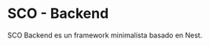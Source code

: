 # SCO - Backend

SCO Backend es un framework minimalista basado en Nest.

<!-- 
# Instalación
<pre>
npm i sco-backend-fw-core
</pre>

# Características principales

- Authmodule (Modulo de autentificación de usuarios)
  - AuthRepository
  - AuthService
  - AuthController
  - AuthConfig
  - LoginDto
  - TokenDto
  - JwtPayload
  - AuthStrategy
- Constants
  - HTTP_ERROR_CONSTANTS
  - VALIDATION_ERROR_CONSTANTS
- EmailerModule
  - EmailerRepository
  - EmailerService
  - EmailerController
  - EmailerControllerJwt
  - EmailerConfig
  - MessageDto
- ExcelModule
  - ExcelRepository
  - ExcelService
  - ExcelController
  - ExcelControllerJwt
  - ExcelConfig
  - ExcelDto
  - ExcelExtensionEnum
- LoggerModule (Tratamiento de ficheros de logs)
  - LoggerService
- MicroserviceConnectionModule
  - MicroserviceConnectionService
  - MicroserviceConnectionConfig
  - MicroserviceToBackend
- Middlewares
  - PublicMiddleware
- MongoDbModule
  - MongoDbService
  - MongoDbConfig
  - MONGODB_CONSTANTS
- PaginationModule
  - PaginationService
  - PaginationDto
  - PAGINATION_CONSTANTS
- PermissionsModule (Permisos de los roles)
  - PermissionsRepository
  - PermissionsService
  - PermissionsController
  - PermissionsControllerJwt
  - PermissionsConfig
  - PERMISSIONS_CONSTANTS
  - PermissionDto
  - IPermission
  - PERMISSIONS_SCHEMA
- PopulateModule
  - PopulateService
  - PopualteConfig
- RolesModule (Roles de los usuarios)
  - RolesRepository
  - RolesService
  - RolesController
  - RolesControllerJwt
  - RolesConfig
  - ROLES_CONSTANTS
  - RoleDto
  - IRole
  - ROLES_SCHEMA
- SftpModule
  - SftpRepository
  - SftpService
  - SftpController
  - SftpControllerJwt
  - SftpConfig
  - SftpRequestDto
- SharedModule
  - BcryptService
  - ControllerService
  - TranslateService
    - TRANSLATE_CONSTANTS
- UsersModule
  - UsersRepository
  - UsersService
  - UsersController
  - UsersControllerJwt
  - UsersConfig
  - USERS_CONSTANTS
  - UserDto
  - UpdateUserDto
  - IUser
  - USERS_SCHEMA
- WebsocketModule
  - WebsocketGateway
  - WebsocketConfig
  - WebsocketAdapter
  - WEBSOCKET_EVENTS

# Parámetros de configuración
<pre>
LoggerModule,
PaginationModule,
SharedModule,
MongoDbModule.register({
  ip: 'localhost',
  port: 27017,
  database: 'sco-backend-fw-core'
}),
WebsocketModule.register({
  port: 8070,
  origin: 'http://localhost, http://localhost:8070',
}),
MicroserviceConnectionModule.register({
  enabled: false,
  host: '0.0.0.0',
  port: 3006,
}),
AuthModule.register({
  secret: 'qu3Ric0Est4ElCachop025!',
  signOptions: {
    expiresIn: '365d'
  },
  algorithm: 'HS256',
  newUserActived: false,
}),
EmailerModule.register({
  jwtController: true || false,
  sending_Email_Address: 'youremail@email.com',
  sending_Email_Password: 'yourPasswordEmail',
  service: 'gmail' || 'hotmail',
}),
ExcelModule.register({
  jwtController: true || false,
}),
SftpModule.register({
  jwtController: true || false,
  host: 'X.X.X.X',
  port: 22,
  username: 'user',
  password: 'userPassword'
}),
PermissionsModule.register({
  jwtController: true || false,
}),
RolesModule.register({
  jwtController: true || false,
}),
UsersModule.register({
  jwtController: true || false,
  newUserActived: true,
}),

/* Always Last Module On Load */
PopulateModule.register({
  populate: true,
})
</pre>

# Ejemplo
- http://scoapps.es:8000/doc
- Admin // Admin123456!
- Public // Public123456!

# Changelog
9.1.1/13:
- Initial versión

9.1.14:
- Delete auth service useless console log
- Delete http error constants not used
- Refactor excel módule
- Add createdAt & updatedAt to permission dto

9.1.15:
- ADD Users role validation
- ADD Roles permissions validation
- ADD createdAt & updatedAt to user & role dto

9.1.16:
- ADD createdAt & updatedAt properties to iUser, iRole, iPermission
- ADD createdAt & updatedAt to modelToDto functions in users, roles, permissions

9.1.17:
- Fix Websocket external library websocket event notification

9.1.18:
- Fix Roledto import error of PermissionDto

9.1.19:
- UPD names of users, roles & permissions schemas constants -->